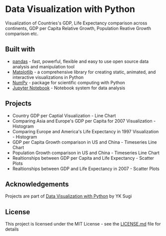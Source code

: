 # Data Visualization with Python

Visualization of Countries's GDP, Life Expectancy comparison across continents, GDP per Capita Relative Growth, Population Reative Growth comparison etc.


## Built with
+ [pandas](https://pandas.pydata.org/) - fast, powerful, flexible and easy to use open source data analysis and manipulation tool
+ [Matplotlib](https://matplotlib.org/) - a comprehensive library for creating static, animated, and interactive visualizations in Python
+ [NumPy](https://numpy.org/) - package for scientific computing with Python
+ [Jupyter Notebook](https://jupyter.org/) - Notebook system for data analysis


## Projects
+ Country GDP per Captial Visualization - Line Chart
+ Comparing Asia and Europe's GDP per Capita for 2007 Visualization - Histogram
+ Comparing Europe and America's Life Expectancy in 1997 Visualization - Histogram
+ GDP per Capita Growth comparison in US and China - Timeseries Line Chart
+ Population Growth comparison in US and China - Timeseries Line Chart
+ Realtionships between GDP per Capita and Life Expectancy - Scatter Plots
+ Realtionships between GDP and Life Expectancy in 2007 - Scatter Plots


## Acknowledgements
Projects are part of [Data Visualization with Python](https://www.pluralsight.com/courses/data-visualization-with-python-introduction) by YK Sugi


## License
This project is licensed under the MIT License - see the [LICENSE.md](LICENSE.md) file for details
